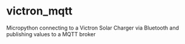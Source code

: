 # victron_mqtt
Micropython connecting to a Victron Solar Charger via Bluetooth and publishing values to a MQTT broker
